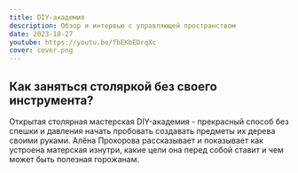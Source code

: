 ```yaml
---
title: DIY-академия
description: Обзор и интервью с управляющей пространством
date: 2023-10-27
youtube: https://youtu.be/fbEKbEDrqXc
cover: cover.png
---
```


## Как заняться столяркой без своего инструмента?

Открытая столярная мастерская DIY-академия - прекрасный способ без спешки и давления начать пробовать создавать предметы их дерева своими руками. Алёна Прохорова рассказывает и показывает как устроена матерская изнутри, какие цели она перед собой ставит и чем может быть полезная горожанам.
